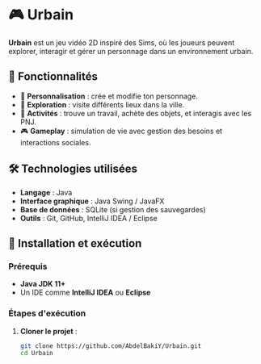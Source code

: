 # 🎮 Urbain

**Urbain** est un jeu vidéo 2D inspiré des Sims, où les joueurs peuvent explorer, interagir et gérer un personnage dans un environnement urbain.

## 📌 Fonctionnalités

- 🏡 **Personnalisation** : crée et modifie ton personnage.  
- 🌆 **Exploration** : visite différents lieux dans la ville.  
- 💼 **Activités** : trouve un travail, achète des objets, et interagis avec les PNJ.  
- 🎮 **Gameplay** : simulation de vie avec gestion des besoins et interactions sociales.  

## 🛠️ Technologies utilisées

- **Langage** : Java  
- **Interface graphique** : Java Swing / JavaFX  
- **Base de données** : SQLite (si gestion des sauvegardes)  
- **Outils** : Git, GitHub, IntelliJ IDEA / Eclipse  

## 🚀 Installation et exécution

### Prérequis
- **Java JDK 11+**  
- Un IDE comme **IntelliJ IDEA** ou **Eclipse**  

### Étapes d'exécution

1. **Cloner le projet** :
   ```bash
   git clone https://github.com/AbdelBakiY/Urbain.git
   cd Urbain
